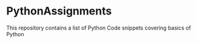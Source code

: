# PythonAssignments
This repository contains a list of Python Code snippets covering basics of Python
